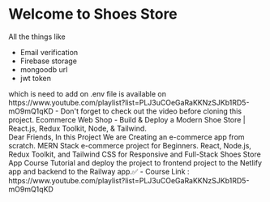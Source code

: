 # Welcome to Shoes Store
All the things like
- Email verification
- Firebase storage
- mongoodb url
- jwt token
<div></div>
which is need to add on .env file is available on https://www.youtube.com/playlist?list=PLJ3uCOeGaRaKKNzSJKb1RD5-mO9mQ1qKD 
- Don't forget to check out the video before cloning this project.
Ecommerce Web Shop - Build & Deploy a Modern Shoe Store | React.js, Redux Toolkit, Node, & Tailwind.
<div></div>
Dear Friends, In this Project We are Creating an e-commerce app from scratch. MERN Stack e-commerce project for Beginners. React, Node.js, Redux Toolkit, and Tailwind CSS for Responsive and  Full-Stack Shoes Store App Course Tutorial and deploy the project to frontend project to the Netlify app and backend to the Railway app.✅
- Course Link : https://www.youtube.com/playlist?list=PLJ3uCOeGaRaKKNzSJKb1RD5-mO9mQ1qKD
